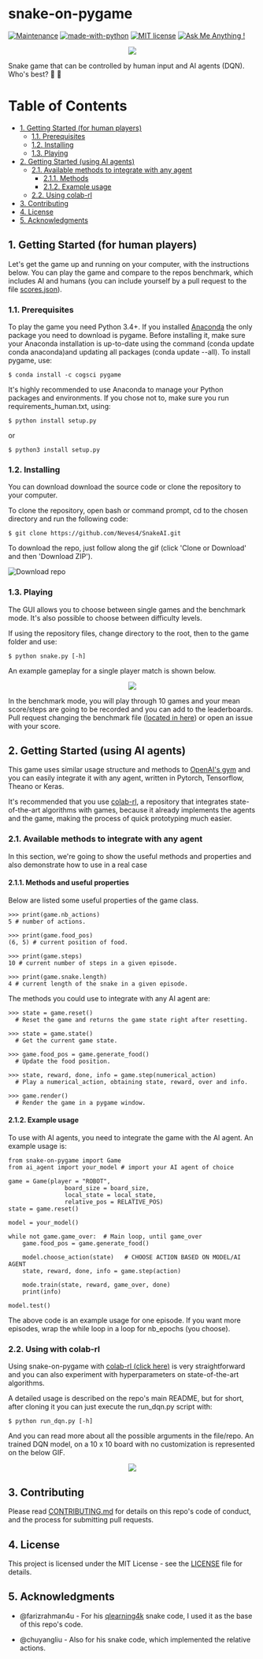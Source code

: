 snake-on-pygame
=================

[![Maintenance](https://img.shields.io/badge/Maintained%3F-yes-green.svg)](https://github.com/Neves4/snake-rl/graphs/commit-activity) [![made-with-python](https://img.shields.io/badge/Made%20with-Python-1f425f.svg)](https://www.python.org/) [![MIT license](https://img.shields.io/badge/License-MIT-blue.svg)](https://lbesson.mit-license.org/) [![Ask Me Anything !](https://img.shields.io/badge/Ask%20me-anything-1abc9c.svg)](https://GitHub.com/Neves4/ama)

<p align="center">
    <img src = "resources/images/snake_logo.png"/>
</p>

Snake game that can be controlled by human input and AI agents (DQN). Who's best? :snake: :robot:

Table of Contents
=================

* [1. Getting Started (for human players)](#getting_started-human)
    * [1.1. Prerequisites](#pre-req-human)
    * [1.2. Installing](#installing-human)
    * [1.3. Playing](#playing-human)
* [2. Getting Started (using AI agents)](#getting_started-ai)
    * [2.1. Available methods to integrate with any agent](#available-method)
        * [2.1.1. Methods](#methods)
        * [2.1.2. Example usage](#example-usage)
    * [2.2. Using colab-rl](#using-colab-rl)
* [3. Contributing](#contributing)
* [4. License](#license)
* [5. Acknowledgments](#acknowledgments)

## 1. Getting Started (for human players) <a name="getting-started-human"></a>

Let's get the game up and running on your computer, with the instructions below.
You can play the game and compare to the repos benchmark, which includes AI and
humans (you can include yourself by a pull request to the file [scores.json](resources/scores.json)).

### 1.1. Prerequisites <a name="pre-req-human"></a>

To play the game you need Python 3.4+. If you installed [Anaconda](https://www.anaconda.com/) the only package
you need to download is pygame. Before installing it, make sure your Anaconda
installation is up-to-date using the command (conda update conda anaconda)and
updating all packages (conda update --all). To install pygame, use:

```
$ conda install -c cogsci pygame

```
It's highly recommended to use Anaconda to manage your Python packages and environments.
If you chose not to, make sure you run requirements_human.txt, using:

```
$ python install setup.py
```

or

```
$ python3 install setup.py
```

### 1.2. Installing <a name="installing-human"></a>

You can download download the source code or clone the repository to your computer.

To clone the repository, open bash or command prompt, cd to the chosen directory
and run the following code:

```
$ git clone https://github.com/Neves4/SnakeAI.git
```

To download the repo, just follow along the gif (click 'Clone or Download' and
then 'Download ZIP').

![Download repo](/resources/gifs/download_repo.gif)

### 1.3. Playing <a name="playing-human"></a>

The GUI allows you to choose between single games and the benchmark mode. It's
also possible to choose between difficulty levels.

If using the repository files, change directory to the root, then to the game folder
and use:

```
$ python snake.py [-h]
```

An example gameplay for a single player match is shown below.

<p align="center">
    <img src = "/resources/gifs/gameplay.gif"/>
</p>

In the benchmark mode, you will play through 10 games and your mean score/steps
are going to be recorded and you can add to the leaderboards. Pull request
changing the benchmark file ([located in here](resources/scores.json)) or open an issue with your score.

## 2. Getting Started (using AI agents) <a name="getting-started-ai"></a>

This game uses similar usage structure and methods to [OpenAI's gym](https://github.com/openai/gym) and you
can easily integrate it with any agent, written in Pytorch, Tensorflow, Theano or Keras.

It's recommended that you use [colab-rl](https://github.com/Neves4/colab-rl), a repository that integrates
state-of-the-art algorithms with games, because it already implements the agents
and the game, making the process of quick prototyping much easier.

### 2.1. Available methods to integrate with any agent <a name="available-methods"></a>

In this section, we're going to show the useful methods and properties and also
demonstrate how to use in a real case

#### 2.1.1. Methods and useful properties <a name="methods"></a>

Below are listed some useful properties of the game class.

```
>>> print(game.nb_actions)
5 # number of actions.

>>> print(game.food_pos)
(6, 5) # current position of food.

>>> print(game.steps)
10 # current number of steps in a given episode.

>>> print(game.snake.length)
4 # current length of the snake in a given episode.
```

The methods you could use to integrate with any AI agent are:

```
>>> state = game.reset()
  # Reset the game and returns the game state right after resetting.

>>> state = game.state()
  # Get the current game state.

>>> game.food_pos = game.generate_food()
  # Update the food position.

>>> state, reward, done, info = game.step(numerical_action)
  # Play a numerical_action, obtaining state, reward, over and info.

>>> game.render()
  # Render the game in a pygame window.
```

#### 2.1.2. Example usage <a name="example-usage"></a>

To use with AI agents, you need to integrate the game with the AI agent. An
example usage is:

```
from snake-on-pygame import Game
from ai_agent import your_model # import your AI agent of choice

game = Game(player = "ROBOT",
                board_size = board_size,
                local_state = local_state,
                relative_pos = RELATIVE_POS)
state = game.reset()

model = your_model()

while not game.game_over:  # Main loop, until game_over
    game.food_pos = game.generate_food()

    model.choose_action(state)   # CHOOSE ACTION BASED ON MODEL/AI AGENT
    state, reward, done, info = game.step(action)

    mode.train(state, reward, game_over, done)
    print(info)

model.test()
```

The above code is an example usage for one episode. If you want more episodes,
wrap the while loop in a loop for nb_epochs (you choose).

### 2.2. Using with colab-rl <a name="using-colab-rl"></a>

Using snake-on-pygame with [colab-rl (click here)](https://github.com/Neves4/colab-rl) is very straightforward
and you can also experiment with hyperparameters on state-of-the-art algorithms.

A detailed usage is described on the repo's main README, but for short, after
cloning it you can just execute the run_dqn.py script with:

```
$ python run_dqn.py [-h]
```

And you can read more about all the possible arguments in the file/repo. An
trained DQN model, on a 10 x 10 board with no customization is represented on the
below GIF.

<p align="center">
    <img src = "/resources/gifs/dqn_gameplay.gif"/>
</p>

## 3. Contributing <a name="contributing"></a>

Please read [CONTRIBUTING.md](https://gist.github.com/PurpleBooth/b24679402957c63ec426) for details on this repo's code of conduct, and the process for submitting pull requests.

## 4. License <a name="license"></a>

This project is licensed under the MIT License - see the [LICENSE](LICENSE) file for details.

## 5. Acknowledgments <a name="acknowledgments"></a>

* @farizrahman4u - For his [qlearning4k](https://github.com/farizrahman4u/qlearning4k) snake code, I used it as the base of this repo's code.

* @chuyangliu - Also for his snake code, which implemented the relative actions.
